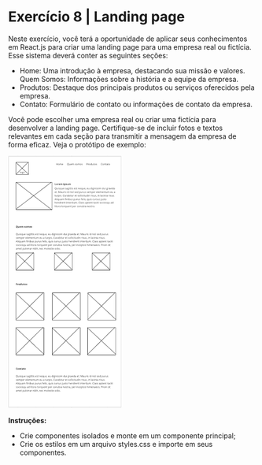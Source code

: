 # Exercício 8 | Landing page

Neste exercício, você terá a oportunidade de aplicar seus conhecimentos em
React.js para criar uma landing page para uma empresa real ou fictícia. Esse
sistema deverá conter as seguintes seções:

- Home: Uma introdução à empresa, destacando sua missão e valores. Quem Somos:
  Informações sobre a história e a equipe da empresa.
- Produtos: Destaque dos principais produtos ou serviços oferecidos pela
  empresa.
- Contato: Formulário de contato ou informações de contato da empresa.

Você pode escolher uma empresa real ou criar uma fictícia para desenvolver a
landing page. Certifique-se de incluir fotos e textos relevantes em cada seção
para transmitir a mensagem da empresa de forma eficaz. Veja o protótipo de
exemplo:

![Protótipo](../../assets/images/prototypes/prototype-07.png)

**Instruções:**

- Crie componentes isolados e monte em um componente principal;
- Crie os estilos em um arquivo styles.css e importe em seus componentes.
